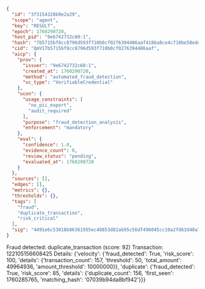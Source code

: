```json
{
  "id": "3f3154328b9e2a29",
  "scope": "agent",
  "key": "RESULT",
  "epoch": 1760290720,
  "host_pid": "9e6742732c60:1",
  "hash": "7b5715bf8cc8796d593f710b0cf0276394486aaf4186a8ce4c710be58edd1677",
  "cid": "QmV17b5715bf8cc8796d593f710b0cf0276394486aaf",
  "aicp": {
    "prov": {
      "issuer": "9e6742732c60:1",
      "created_at": 1760290720,
      "method": "automated_fraud_detection",
      "vc_type": "VerifiableCredential"
    },
    "ucon": {
      "usage_constraints": [
        "no_pii_export",
        "audit_required"
      ],
      "purpose": "fraud_detection_analysis",
      "enforcement": "mandatory"
    },
    "eval": {
      "confidence": 1.0,
      "evidence_count": 0,
      "review_status": "pending",
      "evaluated_at": 1760290720
    }
  },
  "sources": [],
  "edges": [],
  "metrics": {},
  "thresholds": {},
  "tags": [
    "fraud",
    "duplicate_transaction",
    "risk_critical"
  ],
  "sig": "4491e6c53018b86361955ec48853d82ab95c56df496045cc10a2fd63d40a709b"
}
```

Fraud detected: duplicate_transaction (score: 92)
Transaction: 122105156608425
Details: {'velocity': {'fraud_detected': True, 'risk_score': 100, 'details': {'transaction_count': 157, 'threshold': 50, 'total_amount': 49964936, 'amount_threshold': 10000000}}, 'duplicate': {'fraud_detected': True, 'risk_score': 85, 'details': {'duplicate_count': 156, 'first_seen': 1760285765, 'matching_hash': '07039b94da8bf942'}}}